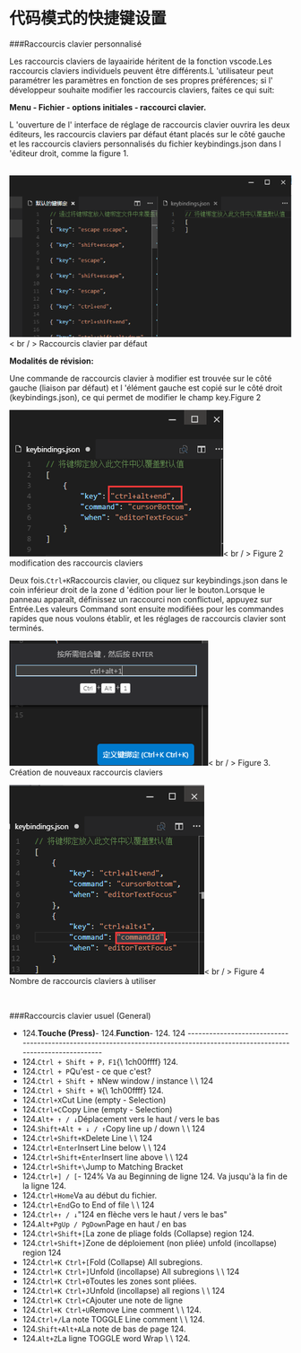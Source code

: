 # 代码模式的快捷键设置

###Raccourcis clavier personnalisé

Les raccourcis claviers de layaairide héritent de la fonction vscode.Les raccourcis claviers individuels peuvent être différents.L 'utilisateur peut paramétrer les paramètres en fonction de ses propres préférences; si l' développeur souhaite modifier les raccourcis claviers, faites ce qui suit:



**Menu - Fichier - options initiales - raccourci clavier.**

L 'ouverture de l' interface de réglage de raccourcis clavier ouvrira les deux éditeurs, les raccourcis claviers par défaut étant placés sur le côté gauche et les raccourcis claviers personnalisés du fichier keybindings.json dans l 'éditeur droit, comme la figure 1.



​        ![blob.png](img/1.png)< br / >
Raccourcis clavier par défaut

**Modalités de révision:**

Une commande de raccourcis clavier à modifier est trouvée sur le côté gauche (liaison par défaut) et l 'élément gauche est copié sur le côté droit (keybindings.json), ce qui permet de modifier le champ key.Figure 2

​![blob.png](img/2.png)< br / >
Figure 2 modification des raccourcis claviers

Deux fois.`Ctrl+K`Raccourcis clavier, ou cliquez sur keybindings.json dans le coin inférieur droit de la zone d 'édition pour lier le bouton.Lorsque le panneau apparaît, définissez un raccourci non conflictuel, appuyez sur Entrée.Les valeurs Command sont ensuite modifiées pour les commandes rapides que nous voulons établir, et les réglages de raccourcis clavier sont terminés.

​![blob.png](img/3.png)< br / >
Figure 3. Création de nouveaux raccourcis claviers

​![blob.png](img/4.png)< br / >
Figure 4 Nombre de raccourcis claviers à utiliser

​

###Raccourcis clavier usuel (General)

- 124.**Touche (Press)**- 124.**Function**- 124.
124 ----------------------------------------------------------------------------------------------------------------------------
- 124.`Ctrl + Shift + P，F1`{\ 1ch00ffff} 124.
- 124.`Ctrl + P`Qu'est - ce que c'est?
- 124.`Ctrl + Shift + N`New window / instance \ \ 124
- 124.`Ctrl + Shift + W`{\ 1ch00ffff} 124.
- 124.`Ctrl+X`Cut Line (empty - Selection)
- 124.`Ctrl+C`Copy Line (empty - Selection)
- 124.`Alt+ ↑ / ↓`Déplacement vers le haut / vers le bas
- 124.`Shift+Alt + ↓ / ↑`Copy line up / down \ \ 124
- 124.`Ctrl+Shift+K`Delete Line \ \ 124
- 124.`Ctrl+Enter`Insert Line below \ \ 124
- 124.`Ctrl+Shift+Enter`Insert line above \ \ 124
- 124.`Ctrl+Shift+\`Jump to Matching Bracket
- 124.`Ctrl+] / [`- 124%
Va au Beginning de ligne 124.
Va jusqu'à la fin de la ligne 124.
- 124.`Ctrl+Home`Va au début du fichier.
- 124.`Ctrl+End`Go to End of file \ \ 124
- 124.`Ctrl+↑ / ↓`"124 en flèche vers le haut / vers le bas"
- 124.`Alt+PgUp / PgDown`Page en haut / en bas
- 124.`Ctrl+Shift+[`La zone de pliage folds (Collapse) region 124.
- 124.`Ctrl+Shift+]`Zone de déploiement (non pliée) unfold (incollapse) region 124
- 124.`Ctrl+K Ctrl+[`Fold (Collapse) All subregions.
- 124.`Ctrl+K Ctrl+]`Unfold (incollapse) All subregions \ \ 124
- 124.`Ctrl+K Ctrl+0`Toutes les zones sont pliées.
- 124.`Ctrl+K Ctrl+J`Unfold (incollapse) all regions \ \ 124
- 124.`Ctrl+K Ctrl+C`Ajouter une note de ligne
- 124.`Ctrl+K Ctrl+U`Remove Line comment \ \ 124.
- 124.`Ctrl+/`La note TOGGLE Line comment \ \ 124.
- 124.`Shift+Alt+A`La note de bas de page 124.
- 124.`Alt+Z`La ligne TOGGLE word Wrap \ \ 124.
